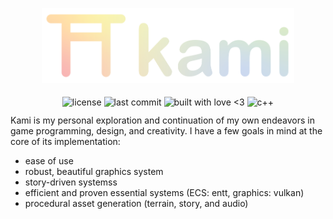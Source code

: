 <p align="center">
  <img alt="Kami Logo" src="assets/kami_logo_banner_gradient.svg" style="width: 80%">   
</p>

<p align="center" style="height: 1.25rem">
  <img align="middle" style="height: 1.25rem" alt="license" src="https://img.shields.io/github/license/SwampPear/kami.svg">
  <img align="middle" style="height: 1.25rem" alt="last commit" src="https://img.shields.io/github/last-commit/SwampPear/kami.svg">
  <img align="middle" style="height: 1.1rem" alt="built with love <3" src="http://ForTheBadge.com/images/badges/built-with-love.svg">
  <img align="middle" style="height: 1.25rem" alt="c++" src="https://img.shields.io/badge/c++-%2300599C.svg?style=for-the-badge logo=c%2B%2B&logoColor=white">
</p>

Kami is my personal exploration and continuation of my own endeavors in game programming, design, and creativity.
I have a few goals in mind at the core of its implementation:

- ease of use
- robust, beautiful graphics system
- story-driven systemss
- efficient and proven essential systems (ECS: entt, graphics: vulkan)
- procedural asset generation (terrain, story, and audio)
